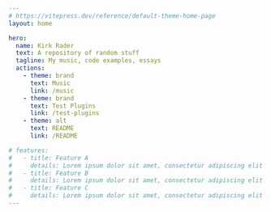 ```yaml
---
# https://vitepress.dev/reference/default-theme-home-page
layout: home

hero:
  name: Kirk Rader
  text: A repository of random stuff
  tagline: My music, code examples, essays
  actions:
    - theme: brand
      text: Music
      link: /music
    - theme: brand
      text: Test Plugins
      link: /test-plugins
    - theme: alt
      text: README
      link: /README

# features:
#   - title: Feature A
#     details: Lorem ipsum dolor sit amet, consectetur adipiscing elit
#   - title: Feature B
#     details: Lorem ipsum dolor sit amet, consectetur adipiscing elit
#   - title: Feature C
#     details: Lorem ipsum dolor sit amet, consectetur adipiscing elit
---
```


